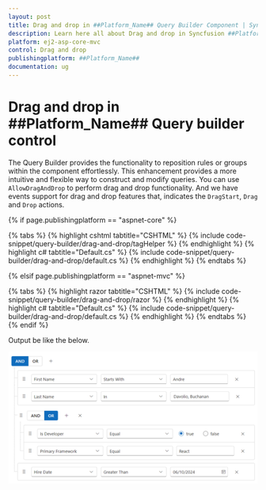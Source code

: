 ```yaml
---
layout: post
title: Drag and drop in ##Platform_Name## Query Builder Component | Syncfusion
description: Learn here all about Drag and drop in Syncfusion ##Platform_Name## Query Builder component of Syncfusion Essential JS 2 and more.
platform: ej2-asp-core-mvc
control: Drag and drop
publishingplatform: ##Platform_Name##
documentation: ug
---
```



# Drag and drop in ##Platform_Name## Query builder control

The Query Builder provides the functionality to reposition rules or groups within the component effortlessly. This enhancement provides a more intuitive and flexible way to construct and modify queries. You can use `AllowDragAndDrop` to perform drag and drop functionality. And we have events support for drag and drop features that, indicates the `DragStart`, `Drag` and `Drop` actions.

{% if page.publishingplatform == "aspnet-core" %}

{% tabs %}
{% highlight cshtml tabtitle="CSHTML" %}
{% include code-snippet/query-builder/drag-and-drop/tagHelper %}
{% endhighlight %}
{% highlight c# tabtitle="Default.cs" %}
{% include code-snippet/query-builder/drag-and-drop/default.cs %}
{% endhighlight %}
{% endtabs %}

{% elsif page.publishingplatform == "aspnet-mvc" %}

{% tabs %}
{% highlight razor tabtitle="CSHTML" %}
{% include code-snippet/query-builder/drag-and-drop/razor %}
{% endhighlight %}
{% highlight c# tabtitle="Default.cs" %}
{% include code-snippet/query-builder/drag-and-drop/default.cs %}
{% endhighlight %}
{% endtabs %}
{% endif %}

Output be like the below.

![Query builder Sample](images/drag-and-drop.png)
